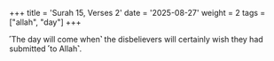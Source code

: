 +++
title = 'Surah 15, Verses 2'
date = '2025-08-27'
weight = 2
tags = ["allah", "day"]
+++

˹The day will come when˺ the disbelievers will certainly wish they had submitted ˹to Allah˺.